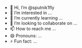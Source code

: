 - 👋 Hi, I’m @sputnik1fly
- 👀 I’m interested in ...
- 🌱 I’m currently learning ...
- 💞️ I’m looking to collaborate on ...
- 📫 How to reach me ...
- 😄 Pronouns: ...
- ⚡ Fun fact: ...

<!---
sputnik1fly/sputnik1fly is a ✨ special ✨ repository because its `README.md` (this file) appears on your GitHub profile.
You can click the Preview link to take a look at your changes.
--->
